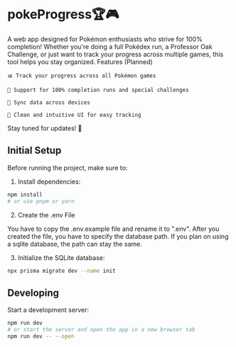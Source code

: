 # pokeProgress🏆🎮

A web app designed for Pokémon enthusiasts who strive for 100% completion! Whether you're doing a full Pokédex run, a Professor Oak Challenge, or just want to track your progress across multiple games, this tool helps you stay organized.
Features (Planned)

    📊 Track your progress across all Pokémon games

    🏅 Support for 100% completion runs and special challenges

    🔄 Sync data across devices

    🎨 Clean and intuitive UI for easy tracking

Stay tuned for updates! 🚀

## Initial Setup

Before running the project, make sure to:

1. Install dependencies:

```bash
npm install
# or use pnpm or yarn
```

2. Create the .env File

You have to copy the .env.example file and rename it to ".env". 
After you created the file, you have to specify the database path. 
If you plan on using a sqlite database, the path can stay the same.

3. Initialize the SQLite database:

```bash
npx prisma migrate dev --name init
```

## Developing

Start a development server:

```bash
npm run dev
# or start the server and open the app in a new browser tab
npm run dev -- --open
```
